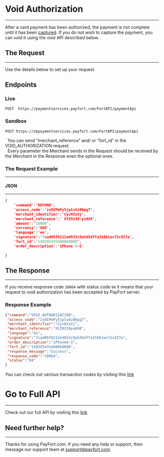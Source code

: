# Void Authorization

------

After a card payment has been authorized, the payment is not complete until it has been [captured](capturepayment.md). If you do not wish to capture the payment, you can void it using the void API described below.

## The Request

------

Use the details below to set up your request.

## Endpoints

### Live

```
POST  https://paymentservices.payfort.com/FortAPI/paymentApi
```

### Sandbox

```
POST https://sbpaymentservices.payfort.com/FortAPI/paymentApi
```

<div class="alert alert-info" role="alert"><i class="fa fa-info">&nbsp;&nbsp;</i>You can send “merchant_reference” and/ or “fort_id” in the VOID_AUTHORIZATION request.</div>

<div class="alert alert-info" role="alert"><i class="fa fa-info">&nbsp;&nbsp;</i>Every parameter the Merchant sends in the Request should be received by the Merchant in the Response even the optional ones.</div>

### The Request Example

------

#### JSON 

------

```json
{
	'command':'REFUND',
	'access_code':'zx0IPmPy5jp1vAz8Kpg7',
	'merchant_identifier':'CycHZxVj',
	'merchant_reference':' XYZ9239-yu898',
	'amount':'10000',
	'currency':'AED',  
	'language':'en',
	'signature':'7cad05f0212ed933c9a5d5dffa31661acf2c827a',
	'fort_id':'149295435400084008',
	'order_description':'iPhone 6-S'
  
}
```

## The Response

------

If you receive response code `20064` with status code `04` it means that your request to void authorization has been accepted by PayFort server.

### Response Example

```json
{"command":"VOID_AUTHORIZATION",
 "access_code":"zx0IPmPy5jp1vAz8Kpg7",
 "merchant_identifier":"CycHZxVj",
 "merchant_reference":"XYZ9239yu898",
 "language":"en",
 "signature":"7cad05f0212ed933c9a5d5dffa31661acf2c827a",
 "order_description":"iPhone6-S",
 "fort_id":"149295435400084008",
 "response_message":"Success",
 "response_code":"20064",
 "status":"04"
}
```

You can check out various transaction codes by visiting this [link](transactioncodes.md)

# Go to Full API

------

Check out our full API by visiting this [link](https://docs.payfort.com/docs/api/build/index.html#redirection)

## Need further help?

------

Thanks for using PayFort.com. If you need any help or support, then message our support team at [support@payfort.com](mailto:support@payfort.com).

